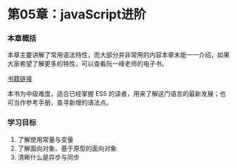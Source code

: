 # 第05章：javaScript进阶

### 本章概括

本章主要讲解了常用语法特性，而大部分并非常用的内容本章未能一一介绍，如果大家希望了解更多的特性，可以查看阮一峰老师的电子书。

[书籍链接](http://es6.ruanyifeng.com/#README)

本书为中级难度，适合已经掌握 ES5 的读者，用来了解这门语言的最新发展；也可当作参考手册，查寻新增的语法点。

### 学习目标

1. 了解使用常量与变量
2. 了解面向对象、基于原型的面向对象
3. 清晰什么是异步与同步